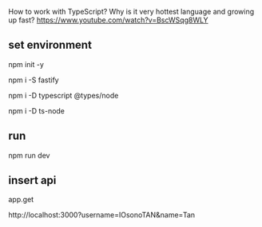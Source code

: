 How to work with TypeScript? Why is it very hottest language and growing up fast?
https://www.youtube.com/watch?v=BscWSqg8WLY

## set environment

npm init -y

npm i -S fastify

npm i -D typescript @types/node

npm i -D ts-node

## run

npm run dev 

## insert api 

app.get

http://localhost:3000?username=IOsonoTAN&name=Tan